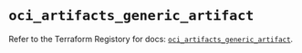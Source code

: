 # `oci_artifacts_generic_artifact`

Refer to the Terraform Registory for docs: [`oci_artifacts_generic_artifact`](https://registry.terraform.io/providers/oracle/oci/6.18.0/docs/resources/artifacts_generic_artifact).
